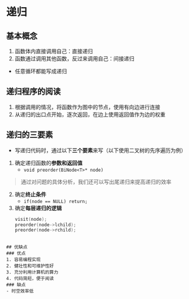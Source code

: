 # 递归
## 基本概念
1. 函数体内直接调用自己：直接递归
2. 函数通过调用其他函数，反过来调用自己：间接递归
- 任意循环都能写成递归

## 递归程序的阅读
1. 根据调用的情况，将函数作为图中的节点，使用有向边进行连接
2. 从递归的出口点开始，逐次返回，在边上使用返回值作为边的权重

## 递归的三要素
- 写递归代码时，通过以下**三个要素**来写（以下使用二叉树的先序遍历为例）
1. 确定递归函数的**参数和返回值**
	- `void preorder(BiNode<T>* node)`
> 通过对问题的具体分析，我们还可以写出尾递归来提高递归的效率
2. 确定**终止条件**
	- `if(node == NULL) return;`
3. 确定**每层递归的逻辑**
	```C++
	visit(node);
	preorder(node->lchild);
	preorder(node->rchild);
```

## 优缺点
### 优点
1. 容易编程实现
2. 健壮性和可维护性好
3. 充分利用计算机的算力
4. 代码简短，便于阅读
### 缺点
- 时空效率低